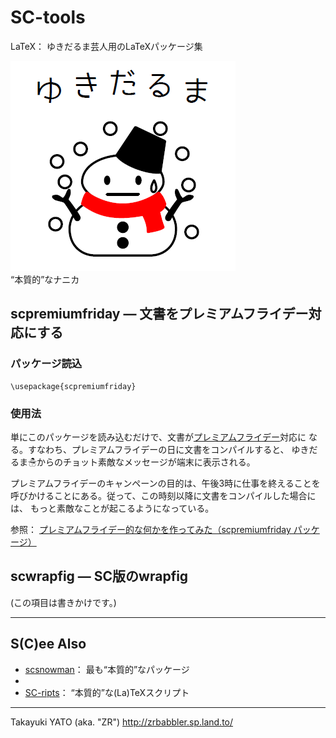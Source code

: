 SC-tools
========

LaTeX： ゆきだるま芸人用のLaTeXパッケージ集

![NICE!](https://raw.githubusercontent.com/zr-tex8r/SC-tools/images/essence-1.png)  
“本質的”なナニカ


scpremiumfriday ― 文書をプレミアムフライデー対応にする
-------------------------------------------------------

### パッケージ読込

    \usepackage{scpremiumfriday}

### 使用法

単にこのパッケージを読み込むだけで、文書が[プレミアムフライデー]対応に
なる。すなわち、プレミアムフライデーの日に文書をコンパイルすると、
ゆきだるま☃からのチョット素敵なメッセージが端末に表示される。

[プレミアムフライデー]: https://ja.wikipedia.org/wiki/%E3%83%97%E3%83%AC%E3%83%9F%E3%82%A2%E3%83%A0%E3%83%95%E3%83%A9%E3%82%A4%E3%83%87%E3%83%BC

プレミアムフライデーのキャンペーンの目的は、午後3時に仕事を終えることを
呼びかけることにある。従って、この時刻以降に文書をコンパイルした場合には、
もっと素敵なことが起こるようになっている。

参照：
[プレミアムフライデー的な何かを作ってみた（scpremiumfriday パッケージ）](http://d.hatena.ne.jp/zrbabbler/20170324/1490318527)

scwrapfig ― SC版のwrapfig
--------------------------

(この項目は書きかけです。)

--------------------

S(C)ee Also
-----------

  * [scsnowman]： 最も“本質的”なパッケージ
  * [scmessages]: LaTeXのエラー・警告メッセージをカワイイものにする
  * [SC-ripts]： “本質的”な(La)TeXスクリプト

[scsnowman]: https://github.com/aminophen/scsnowman
[scmessages]: https://github.com/wtsnjp/scmessages
[SC-ripts]: https://github.com/zr-tex8r/SC-ripts

--------------------
Takayuki YATO (aka. "ZR") 
http://zrbabbler.sp.land.to/
